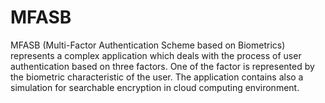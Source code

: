 # MFASB
MFASB (Multi-Factor Authentication Scheme based on Biometrics) represents a complex application which deals with the process of user authentication based on three factors. One of the factor is represented by the biometric characteristic of the user. The application contains also a simulation for searchable encryption in cloud computing environment.
